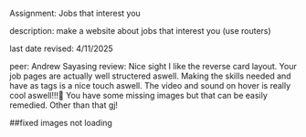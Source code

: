 Assignment: Jobs that interest you

description: make a website about jobs that interest you (use routers)

last date revised: 4/11/2025

peer: Andrew Sayasing
review: Nice sight I like the reverse card layout. Your job pages are actually well structered aswell. Making the skills needed and have as tags is a nice touch aswell. The video and sound on hover is really cool aswell!!!🥵 You have some missing images but that can be easily remedied. Other than that gj!

##fixed images not loading
